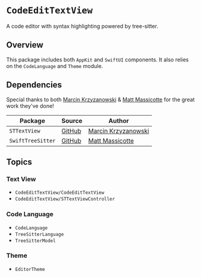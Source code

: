 # ``CodeEditTextView``

A code editor with syntax highlighting powered by tree-sitter. 

## Overview

This package includes both `AppKit` and `SwiftUI` components. It also relies on the `CodeLanguage` and `Theme` module. 

## Dependencies

Special thanks to both [Marcin Krzyzanowski](https://twitter.com/krzyzanowskim) & [Matt Massicotte](https://twitter.com/mattie) for the great work they've done!

| Package | Source | Author |
| - | - | - |
| `STTextView` | [GitHub](https://github.com/krzyzanowskim/STTextView) | [Marcin Krzyzanowski](https://twitter.com/krzyzanowskim) |
| `SwiftTreeSitter` | [GitHub](https://github.com/ChimeHQ/SwiftTreeSitter) | [Matt Massicotte](https://twitter.com/mattie) |

## Topics

### Text View

- ``CodeEditTextView/CodeEditTextView``
- ``CodeEditTextView/STTextViewController``

### Code Language

- ``CodeLanguage``
- ``TreeSitterLanguage``
- ``TreeSitterModel``

### Theme

- ``EditorTheme``

